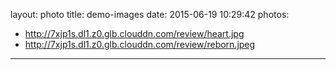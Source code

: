 layout: photo
title: demo-images
date: 2015-06-19 10:29:42
photos:
- http://7xjp1s.dl1.z0.glb.clouddn.com/review/heart.jpg
- http://7xjp1s.dl1.z0.glb.clouddn.com/review/reborn.jpeg
---

